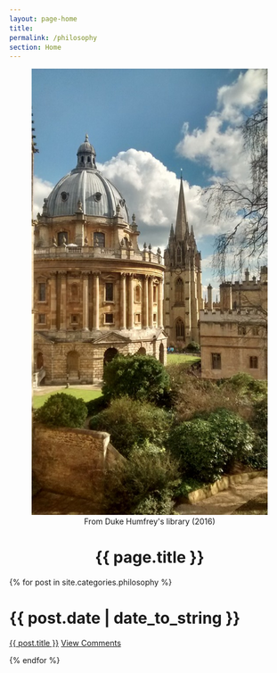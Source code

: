 ```yaml
---
layout: page-home
title:  
permalink: /philosophy
section: Home
---
```


<center> 
  <figure>
    <img src="files/images/oxford/spires.jpg" alt="Oxford" width="600" height= "800" /> 
     <figcaption>From Duke Humfrey's library (2016)</figcaption>
  </figure>
</center> 




<CENTER><h1 class="emphnext">{{ page.title }}</h1></CENTER>

{% for post in site.categories.philosophy %}
<div class="section list">
  <h1>{{ post.date | date_to_string }}</h1>
  <p class="line">
  <a class="title" href="{{ post.url }}">{{ post.title }}</a>
  <a class="comments" href="{{ post.url }}#disqus_thread">View Comments</a>
  </p>
  <!--<p class="excerpt">{{ post.excerpt }}</p>-->
</div>
{% endfor %}
  
<script type="text/javascript">
//<![CDATA[
(function() {
    var links = document.getElementsByTagName('a');
    var query = '?';
    for(var i = 0; i < links.length; i++) {
      if(links[i].href.indexOf('#disqus_thread') >= 0) {
        query += 'url' + i + '=' + encodeURIComponent(links[i].href) + '&';
      }
    }
    document.write('<script type="text/javascript" src="http://disqus.com/forums/piyushahujanotes/get_num_replies.js' + query + '"></' + 'script>');
  })();
//]]>
</script>


 

